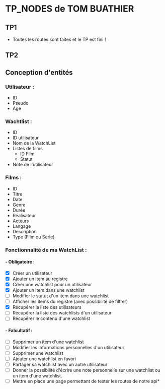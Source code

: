 # TP_NODES de TOM BUATHIER 

## TP1

* Toutes les routes sont faites et le TP est fini !

## TP2

## Conception d'entités

### Utilisateur :

* ID 
* Pseudo 
* Age

### Wachtlist :

* ID
* ID utilisateur 
* Nom de la WatchList
* Listes de films
    * ID Film 
    * Statut
* Note de l'utilisateur

### Films :

* ID
* Titre
* Date
* Genre
* Durée
* Réalisateur
* Acteurs
* Langage
* Description
* Type (Film ou Serie)

### Fonctionnalité de ma WatchList : 

#### - Obligatoire :

- [x] Créer un utilisateur
- [x] Ajouter un item au registre
- [x] Créer une watchlist pour un utilisateur
- [x] Ajouter un item dans une watchlist
- [ ] Modifier le statut d'un item dans une watchlist
- [ ] Afficher les items du registre (avec possibilité de filtrer)
- [x] Récupérer la liste des utilisateurs
- [ ] Récupérer la liste des watchlists d'un utilisateur
- [ ] Récupérer le contenu d'une watchlist

#### - Falcultatif :

- [ ] Supprimer un item d'une watchlist
- [ ] Modifier les informations personnelles d'un utilisateur
- [ ] Supprimer une watchlist
- [ ] Ajouter une watchlist en favori
- [ ] Partager sa watchlist avec un autre utilisateur
- [ ] Donner la possibilité d'écrire une note personnelle sur une watchlist ou un item d'une watchlist.
- [ ] Mettre en place une page permettant de tester les routes de notre api*
